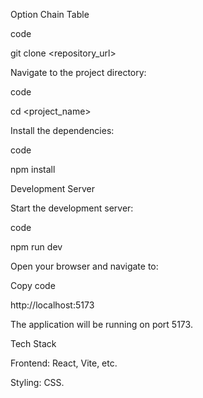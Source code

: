 Option Chain Table   

code

git clone <repository_url>

Navigate to the project directory:

code

cd <project_name>

Install the dependencies:

code

npm install

Development Server

Start the development server:

code

npm run dev

Open your browser and navigate to:

Copy code

http://localhost:5173

The application will be running on port 5173.

Tech Stack

Frontend: React, Vite, etc.

Styling: CSS.
